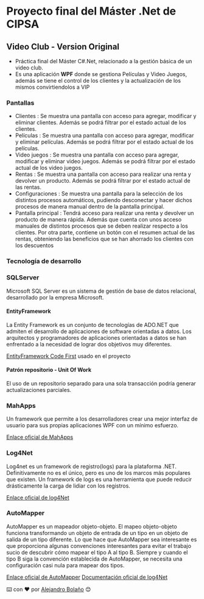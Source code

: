 # Proyecto final del Máster .Net de CIPSA

## Video Club - Version Original

- Práctica final del Máster C#.Net, relacionado a la gestión básica de un video club.
- Es una aplicación **WPF** donde se gestiona Películas y Video Juegos, además se tiene el control de los clientes y la actualización de los mismos convirtiendolos a VIP

### Pantallas

- Clientes :  Se muestra una pantalla con acceso para agregar, modificar y eliminar clientes. Además se podrá filtrar por el estado actual de los clientes.
- Películas :  Se muestra una pantalla con acceso para agregar, modificar y eliminar películas. Además se podrá filtrar por el estado actual de los películas.
- Video juegos :  Se muestra una pantalla con acceso para agregar, modificar y eliminar video juegos. Además se podrá filtrar por el estado actual de los video juegos.
- Rentas :  Se muestra una pantalla con acceso para realizar una renta y devolver un producto. Además se podrá filtrar por el estado actual de las rentas.
- Configuraciones :  Se muestra una pantalla para la selección de los distintos procesos automáticos, pudiendo desconectar y hacer dichos procesos de manera manual dentro de la pantalla principal.
- Pantalla principal : Tendrá acceso para realizar una renta y devolver un producto de manera rápida. Además que cuenta con unos acceso manuales de distintos procesos que se deben realizar respecto a los clientes. Por otra parte, contiene un botón con el resumen actual de las rentas, obteniendo las beneficios que se han ahorrado los clientes con los descuentos

### Tecnología de desarrollo

### SQLServer

Microsoft SQL Server es un sistema de gestión de base de datos relacional, desarrollado por la empresa Microsoft.

#### EntityFramework

La Entity Framework es un conjunto de tecnologías de ADO.NET que admiten el desarrollo de aplicaciones de software orientadas a datos. Los arquitectos y programadores de aplicaciones orientadas a datos se han enfrentado a la necesidad de lograr dos objetivos muy diferentes.

[EntityFramework Code First](https://www.entityframeworktutorial.net/code-first/what-is-code-first.aspx) usado en el proyecto

#### Patrón repositorio - Unit Of Work

El uso de un repositorio separado para una sola transacción podría generar actualizaciones parciales. 

### MahApps

Un framework que permite a los desarrolladores crear una mejor interfaz de usuario para sus propias aplicaciones WPF con un mínimo esfuerzo. 

[Enlace oficial de MahApps](https://mahapps.com/)

### Log4Net

Log4net es un framework de registro(logs) para la plataforma .NET. Definitivamente no es el único, pero es uno de los marcos más populares que existen. Un framework de logs es una herramienta que puede reducir drásticamente la carga de lidiar con los registros.

[Enlace oficial de log4Net](https://logging.apache.org/log4net/)


### AutoMapper

AutoMapper es un mapeador objeto-objeto. El mapeo objeto-objeto funciona transformando un objeto de entrada de un tipo en un objeto de salida de un tipo diferente. Lo que hace que AutoMapper sea interesante es que proporciona algunas convenciones interesantes para evitar el trabajo sucio de descubrir cómo mapear el tipo A al tipo B. Siempre y cuando el tipo B siga la convención establecida de AutoMapper, se necesita una configuración casi nula para mapear dos tipos.

[Enlace oficial de AutoMapper](https://automapper.org/)
[Documentación oficial de log4Net](https://docs.automapper.org/en/stable/Getting-started.html)


⌨️ con ❤️ por [Alejandro Bolaño](https://github.com/alejandrobolano/) 😊